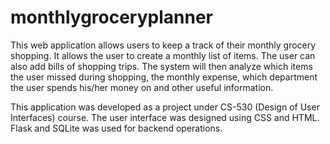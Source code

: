 # monthlygroceryplanner
This web application allows users to keep a track of their monthly grocery shopping. It allows the user to create a monthly list of items. The user can also add bills of shopping trips. The system will then analyze which items the user missed during shopping, the monthly expense, which department the user spends his/her money on and other useful information.

This application was developed as a project under CS-530 (Design of User Interfaces) course. The user interface was designed using CSS and HTML. Flask and SQLite was used for backend operations.
